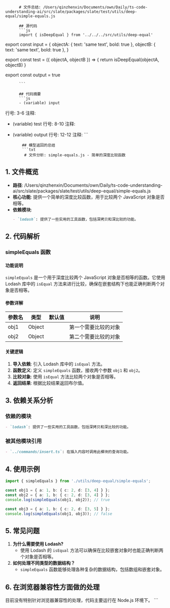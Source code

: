 
          # 文件总结: /Users/qinzhenxin/Documents/own/Daily/ts-code-understanding-ai/src/slate/packages/slate/test/utils/deep-equal/simple-equals.js

          ## 源代码
          ```js
          import { isDeepEqual } from '../../../src/utils/deep-equal'

export const input = {
  objectA: { text: 'same text', bold: true },
  objectB: { text: 'same text', bold: true },
}

export const test = ({ objectA, objectB }) => {
  return isDeepEqual(objectA, objectB)
}

export const output = true

          ```

          ## 代码摘要
          ```js
          - (variable) input
  行号: 3-6
  注释: 

- (variable) test
  行号: 8-10
  注释: 

- (variable) output
  行号: 12-12
  注释: 
          ```

          ## 模型返回的总结
          ```txt
           # 文件分析: simple-equals.js - 简单的深度比较函数

## 1. 文件概览
- **路径**: /Users/qinzhenxin/Documents/own/Daily/ts-code-understanding-ai/src/slate/packages/slate/test/utils/deep-equal/simple-equals.js
- **核心功能**: 提供一个简单的深度比较函数，用于比较两个 JavaScript 对象是否相等。
- **依赖模块**:
  ```markdown
  - `lodash`: 提供了一些实用的工具函数，包括深拷贝和深比较的功能。
  ```

## 2. 代码解析
### simpleEquals 函数
#### 功能说明
`simpleEquals` 是一个用于深度比较两个 JavaScript 对象是否相等的函数。它使用 Lodash 库中的 `isEqual` 方法来进行比较，确保在嵌套结构下也能正确判断两个对象是否相等。

#### 参数详解
| 参数名 | 类型     | 默认值 | 说明                |
|--------|----------|--------|---------------------|
| obj1   | Object   |        | 第一个需要比较的对象|
| obj2   | Object   |        | 第二个需要比较的对象|

#### 关键逻辑
1. **导入依赖**: 引入 Lodash 库中的 `isEqual` 方法。
2. **函数定义**: 定义 `simpleEquals` 函数，接收两个参数 `obj1` 和 `obj2`。
3. **比较对象**: 使用 `isEqual` 方法比较两个对象是否相等。
4. **返回结果**: 根据比较结果返回布尔值。

## 3. 依赖关系分析
### 依赖的模块
```markdown
- `lodash`: 提供了一些实用的工具函数，包括深拷贝和深比较的功能。
```

### 被其他模块引用
```markdown
- `../commands/insert.ts`: 在插入内容时调用此模块的查询功能。
```

## 4. 使用示例
```typescript
import { simpleEquals } from './utils/deep-equal/simple-equals';

const obj1 = { a: 1, b: { c: 2, d: [3, 4] } };
const obj2 = { a: 1, b: { c: 2, d: [3, 4] } };
console.log(simpleEquals(obj1, obj2)); // true

const obj3 = { a: 1, b: { c: 2, d: [3, 5] } };
console.log(simpleEquals(obj1, obj3)); // false
```

## 5. 常见问题
1. **为什么需要使用 Lodash?**
   - 使用 Lodash 的 `isEqual` 方法可以确保在比较嵌套对象时也能正确判断两个对象是否相等。
2. **如何处理不同类型的数据结构？**
   - `simpleEquals` 函数能够处理各种复杂的数据结构，包括数组和嵌套对象。

## 6. 在浏览器兼容性方面做的处理
目前没有特别针对浏览器兼容性的处理，代码主要运行在 Node.js 环境下。
          ```
        